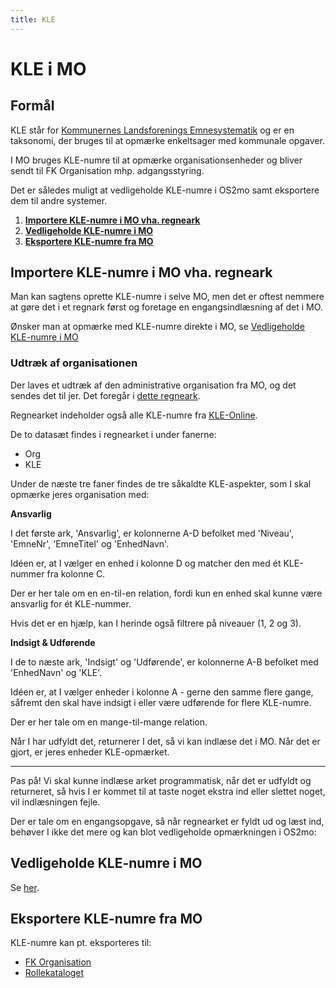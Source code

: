 ```yaml
---
title: KLE
---
```


# KLE i MO

## Formål

KLE står for [Kommunernes Landsforenings Emnesystematik](https://www.kl.dk/okonomi-og-administration/digitalisering-og-teknologi/arbejdsgange-forretningsviden-og-informationshaandtering/kl-emnesystematik-kle/) og er en taksonomi, der bruges til at opmærke enkeltsager med kommunale opgaver.

I MO bruges KLE-numre til at opmærke organisationsenheder og bliver sendt til FK Organisation mhp. adgangsstyring.

Det er således muligt at vedligeholde KLE-numre i OS2mo samt eksportere dem til andre systemer.

1. **[Importere KLE-numre i MO vha. regneark](#importere-kle-numre-i-mo-vha-regneark)**
2. **[Vedligeholde KLE-numre i MO](#vedligeholde-kle-numre-i-mo)**
3. **[Eksportere KLE-numre fra MO](#eksportere-kle-numre-fra-mo)**

## Importere KLE-numre i MO vha. regneark

Man kan sagtens oprette KLE-numre i selve MO, men det er oftest nemmere at gøre det i et regnark først og foretage en engangsindlæsning af det i MO.

Ønsker man at opmærke med KLE-numre direkte i MO, se [Vedligeholde KLE-numre i MO](##vedligeholde-KLE-numre-i-MO)

### Udtræk af organisationen

Der laves et udtræk af den administrative organisation fra MO, og det sendes det til jer. Det foregår i [dette regneark](../static/kle.xlsx).

Regnearket indeholder også alle KLE-numre fra [KLE-Online](https://www.kle-online.dk/).

De to datasæt findes i regnearket i under fanerne:

- Org
- KLE

Under de næste tre faner findes de tre såkaldte KLE-aspekter, som I skal opmærke jeres organisation med:

**Ansvarlig**

I det første ark, 'Ansvarlig', er kolonnerne A-D befolket med 'Niveau', 'EmneNr', 'EmneTitel' og 'EnhedNavn'.

Idéen er, at I vælger en enhed i kolonne D og matcher den med ét KLE-nummer fra kolonne C.

Der er her tale om en en-til-en relation, fordi kun en enhed skal kunne være ansvarlig for ét KLE-nummer.

Hvis det er en hjælp, kan I herinde også filtrere på niveauer (1, 2 og 3).

**Indsigt & Udførende**

I de to næste ark, 'Indsigt' og 'Udførende', er kolonnerne A-B befolket med 'EnhedNavn' og 'KLE'.

Idéen er, at I vælger enheder i kolonne A - gerne den samme flere gange, såfremt den skal have indsigt i eller være udførende for flere KLE-numre.

Der er her tale om en mange-til-mange relation.

Når I har udfyldt det, returnerer I det, så vi kan indlæse det i MO. Når det er gjort, er jeres enheder KLE-opmærket.

---

Pas på! Vi skal kunne indlæse arket programmatisk, når det er udfyldt og returneret, så hvis I er kommet til at taste noget ekstra ind eller slettet noget, vil indlæsningen fejle.

Der er tale om en engangsopgave, så når regnearket er fyldt ud og læst ind, behøver I ikke det mere og kan blot vedligeholde opmærkningen i OS2mo:

## Vedligeholde KLE-numre i MO

Se [her](https://rammearkitektur.docs.magenta.dk/os2mo/home/manual.html#fanebladet-kle-opmrkninger).

## Eksportere KLE-numre fra MO

KLE-numre kan pt. eksporteres til:

- [FK Organisation](https://rammearkitektur.docs.magenta.dk/os2mo/data-import-export/exporters/os2sync.html)
- [Rollekataloget](https://rammearkitektur.docs.magenta.dk/os2mo/data-import-export/exporters/os2rollekatalog.html)
